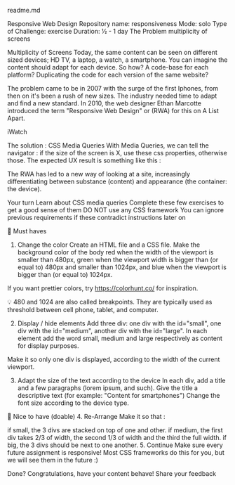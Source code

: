 readme.md

Responsive Web Design
Repository name: responsiveness
Mode: solo
Type of Challenge: exercise
Duration: ½ - 1 day
The Problem
multiplicity of screens

Multiplicity of Screens
Today, the same content can be seen on different sized devices; HD TV, a laptop, a watch, a smartphone. You can imagine the content should adapt for each device. So how? A code-base for each platform? Duplicating the code for each version of the same website?

The problem came to be in 2007 with the surge of the first Iphones, from then on it's been a rush of new sizes. The industry needed time to adapt and find a new standard. In 2010, the web designer Ethan Marcotte introduced the term "Responsive Web Design" or (RWA) for this on A List Apart.

iWatch

The solution : CSS Media Queries
With Media Queries, we can tell the navigator : if the size of the screen is X, use these css properties, otherwise those. The expected UX result is something like this :



The RWA has led to a new way of looking at a site, increasingly differentiating between substance (content) and appearance (the container: the device).



Your turn
Learn about CSS media queries
Complete these few exercises to get a good sense of them
DO NOT use any CSS framework
You can ignore previous requirements if these contradict instructions later on

🌱 Must haves
1. Change the color
Create an HTML file and a CSS file. Make the background color of the body red when the width of the viewport is smaller than 480px, green when the viewport width is bigger than (or equal to) 480px and smaller than 1024px, and blue when the viewport is bigger than (or equal to) 1024px.

If you want prettier colors, try https://colorhunt.co/ for inspiration.

💡 480 and 1024 are also called breakpoints. They are typically used as threshold between cell phone, tablet, and computer.

2. Display / hide elements
Add three div: one div with the id="small", one div with the id="medium", another div with the id="large". In each element add the word small, medium and large respectively as content for display purposes.

Make it so only one div is displayed, according to the width of the current viewport.

3. Adapt the size of the text according to the device
In each div, add a title and a few paragraphs (lorem ipsum, and such). Give the title a descriptive text (for example: "Content for smartphones") Change the font size according to the device type.

🌼 Nice to have (doable)
4. Re-Arrange
Make it so that :

if small, the 3 divs are stacked on top of one and other.
if medium, the first div takes 2/3 of width, the second 1/3 of width and the third the full width.
if big, the 3 divs should be next to one another.
5. Continue
Make sure every future assignment is responsive!
Most CSS frameworks do this for you, but we will see them in the future :)

Done? Congratulations, have your content behave!
Share your feedback

